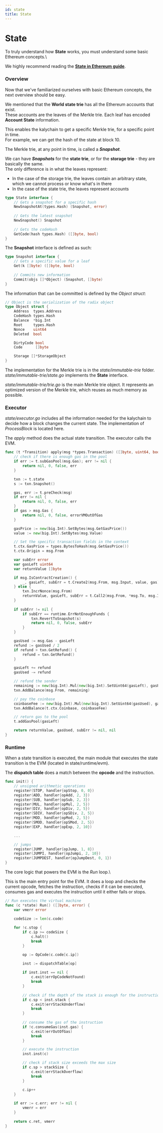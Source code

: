 ```yaml
---
id: state
title: State
---
```


# State

To truly understand how **State** works, you must understand some basic Ethereum concepts.\


We highly recommend reading the [**State in Ethereum guide**](../../docs/concepts/ethereum-state/).

### Overview

Now that we've familiarized ourselves with basic Ethereum concepts, the next overview should be easy.

We mentioned that the **World state trie** has all the Ethereum accounts that exist.\
These accounts are the leaves of the Merkle trie. Each leaf has encoded **Account State** information.

This enables the kalychain to get a specific Merkle trie, for a specific point in time.\
For example, we can get the hash of the state at block 10.

The Merkle trie, at any point in time, is called a _**Snapshot**_.

We can have _**Snapshots**_ for the **state trie**, or for the **storage trie** - they are basically the same.\
The only difference is in what the leaves represent:

* In the case of the storage trie, the leaves contain an arbitrary state, which we cannot process or know what's in there
* In the case of the state trie, the leaves represent accounts

```go
type State interface {
    // Gets a snapshot for a specific hash
	NewSnapshotAt(types.Hash) (Snapshot, error)
	
	// Gets the latest snapshot
	NewSnapshot() Snapshot
	
	// Gets the codeHash
	GetCode(hash types.Hash) ([]byte, bool)
}
```

The **Snapshot** interface is defined as such:

```go
type Snapshot interface {
    // Gets a specific value for a leaf
	Get(k []byte) ([]byte, bool)
	
	// Commits new information
	Commit(objs []*Object) (Snapshot, []byte)
}
```

The information that can be committed is defined by the _Object struct_:

```go
// Object is the serialization of the radix object
type Object struct {
	Address  types.Address
	CodeHash types.Hash
	Balance  *big.Int
	Root     types.Hash
	Nonce    uint64
	Deleted  bool

	DirtyCode bool
	Code      []byte

	Storage []*StorageObject
}
```

The implementation for the Merkle trie is in the _state/immutable-trie_ folder.\
_state/immutable-trie/state.go_ implements the **State** interface.

_state/immutable-trie/trie.go_ is the main Merkle trie object. It represents an optimized version of the Merkle trie, which reuses as much memory as possible.

### Executor

_state/executor.go_ includes all the information needed for the kalychain to decide how a block changes the current state. The implementation of _ProcessBlock_ is located here.

The _apply_ method does the actual state transition. The executor calls the EVM.

```go
func (t *Transition) apply(msg *types.Transaction) ([]byte, uint64, bool, error) {
	// check if there is enough gas in the pool
	if err := t.subGasPool(msg.Gas); err != nil {
		return nil, 0, false, err
	}

	txn := t.state
	s := txn.Snapshot()

	gas, err := t.preCheck(msg)
	if err != nil {
		return nil, 0, false, err
	}
	if gas > msg.Gas {
		return nil, 0, false, errorVMOutOfGas
	}

	gasPrice := new(big.Int).SetBytes(msg.GetGasPrice())
	value := new(big.Int).SetBytes(msg.Value)

	// Set the specific transaction fields in the context
	t.ctx.GasPrice = types.BytesToHash(msg.GetGasPrice())
	t.ctx.Origin = msg.From

	var subErr error
	var gasLeft uint64
	var returnValue []byte

	if msg.IsContractCreation() {
		_, gasLeft, subErr = t.Create2(msg.From, msg.Input, value, gas)
	} else {
		txn.IncrNonce(msg.From)
		returnValue, gasLeft, subErr = t.Call2(msg.From, *msg.To, msg.Input, value, gas)
	}
	
	if subErr != nil {
		if subErr == runtime.ErrNotEnoughFunds {
			txn.RevertToSnapshot(s)
			return nil, 0, false, subErr
		}
	}

	gasUsed := msg.Gas - gasLeft
	refund := gasUsed / 2
	if refund > txn.GetRefund() {
		refund = txn.GetRefund()
	}

	gasLeft += refund
	gasUsed -= refund

	// refund the sender
	remaining := new(big.Int).Mul(new(big.Int).SetUint64(gasLeft), gasPrice)
	txn.AddBalance(msg.From, remaining)

	// pay the coinbase
	coinbaseFee := new(big.Int).Mul(new(big.Int).SetUint64(gasUsed), gasPrice)
	txn.AddBalance(t.ctx.Coinbase, coinbaseFee)

	// return gas to the pool
	t.addGasPool(gasLeft)

	return returnValue, gasUsed, subErr != nil, nil
}
```

### Runtime

When a state transition is executed, the main module that executes the state transition is the EVM (located in state/runtime/evm).

The **dispatch table** does a match between the **opcode** and the instruction.

```go
func init() {
	// unsigned arithmetic operations
	register(STOP, handler{opStop, 0, 0})
	register(ADD, handler{opAdd, 2, 3})
	register(SUB, handler{opSub, 2, 3})
	register(MUL, handler{opMul, 2, 5})
	register(DIV, handler{opDiv, 2, 5})
	register(SDIV, handler{opSDiv, 2, 5})
	register(MOD, handler{opMod, 2, 5})
	register(SMOD, handler{opSMod, 2, 5})
	register(EXP, handler{opExp, 2, 10})

	...

	// jumps
	register(JUMP, handler{opJump, 1, 8})
	register(JUMPI, handler{opJumpi, 2, 10})
	register(JUMPDEST, handler{opJumpDest, 0, 1})
}
```

The core logic that powers the EVM is the _Run_ loop.\


This is the main entry point for the EVM. It does a loop and checks the current opcode, fetches the instruction, checks if it can be executed, consumes gas and executes the instruction until it either fails or stops.

```go
// Run executes the virtual machine
func (c *state) Run() ([]byte, error) {
	var vmerr error

	codeSize := len(c.code)
	
	for !c.stop {
		if c.ip >= codeSize {
			c.halt()
			break
		}

		op := OpCode(c.code[c.ip])

		inst := dispatchTable[op]
		
		if inst.inst == nil {
			c.exit(errOpCodeNotFound)
			break
		}
		
		// check if the depth of the stack is enough for the instruction
		if c.sp < inst.stack {
			c.exit(errStackUnderflow)
			break
		}
		
		// consume the gas of the instruction
		if !c.consumeGas(inst.gas) {
			c.exit(errOutOfGas)
			break
		}

		// execute the instruction
		inst.inst(c)

		// check if stack size exceeds the max size
		if c.sp > stackSize {
			c.exit(errStackOverflow)
			break
		}
		
		c.ip++
	}

	if err := c.err; err != nil {
		vmerr = err
	}
	
	return c.ret, vmerr
}
```
